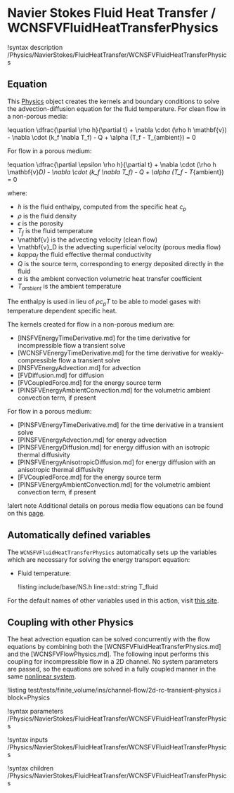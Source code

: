 # Navier Stokes Fluid Heat Transfer / WCNSFVFluidHeatTransferPhysics

!syntax description /Physics/NavierStokes/FluidHeatTransfer/WCNSFVFluidHeatTransferPhysics

## Equation

This [Physics](Physics/index.md) object creates the kernels and boundary conditions to solve the advection-diffusion
equation for the fluid temperature.
For clean flow in a non-porous media:

!equation
\dfrac{\partial \rho h}{\partial t} + \nabla \cdot (\rho h \mathbf{v}) - \nabla \cdot (k_f \nabla T_f) - Q + \alpha (T_f - T_{ambient}) = 0

For flow in a porous medium:

!equation
\dfrac{\partial \epsilon \rho h}{\partial t} + \nabla \cdot (\rho h \mathbf{v}_D) - \nabla \cdot (k_f \nabla T_f) - Q + \alpha (T_f - T_{ambient}) = 0

where:

- $h$ is the fluid enthalpy, computed from the specific heat $c_p$
- $\rho$ is the fluid density
- $\epsilon$ is the porosity
- $T_f$ is the fluid temperature
- \mathbf{v} is the advecting velocity (clean flow)
- \mathbf{v}_D is the advecting superficial velocity (porous media flow)
- $kappa_f$ the fluid effective thermal conductivity
- $Q$ is the source term, corresponding to energy deposited directly in the fluid
- $\alpha$ is the ambient convection volumetric heat transfer coefficient
- $T_{ambient}$ is the ambient temperature

The enthalpy is used in lieu of $\rho c_p T$ to be able to model gases with temperature dependent
specific heat.

The kernels created for flow in a non-porous medium are:

- [INSFVEnergyTimeDerivative.md] for the time derivative for incompressible flow a transient solve
- [WCNSFVEnergyTimeDerivative.md] for the time derivative for weakly-compressible flow a transient solve
- [INSFVEnergyAdvection.md] for advection
- [FVDiffusion.md] for diffusion
- [FVCoupledForce.md] for the energy source term
- [PINSFVEnergyAmbientConvection.md] for the volumetric ambient convection term, if present

For flow in a porous medium:

- [PINSFVEnergyTimeDerivative.md] for the time derivative in a transient solve
- [PINSFVEnergyAdvection.md] for energy advection
- [PINSFVEnergyDiffusion.md] for energy diffusion with an isotropic thermal diffusivity
- [PINSFVEnergyAnisotropicDiffusion.md] for energy diffusion with an anisotropic thermal diffusivity
- [FVCoupledForce.md] for the energy source term
- [PINSFVEnergyAmbientConvection.md] for the volumetric ambient convection term, if present

!alert note
Additional details on porous media flow equations can be found on this [page](navier_stokes/pinsfv.md).

## Automatically defined variables

The `WCNSFVFluidHeatTransferPhysics` automatically sets up the variables which are
necessary for solving the energy transport equation:

- Fluid temperature:

  !listing include/base/NS.h line=std::string T_fluid

For the default names of other variables used in this action, visit [this site](include/base/NS.h).


## Coupling with other Physics

The heat advection equation can be solved concurrently with the flow equations by combining both the [WCNSFVFluidHeatTransferPhysics.md]
and the [WCNSFVFlowPhysics.md].
The following input performs this coupling for incompressible flow in a 2D channel.
No system parameters are passed, so the equations are solved in a fully coupled manner in the same [nonlinear system](systems/NonlinearSystem.md).

!listing test/tests/finite_volume/ins/channel-flow/2d-rc-transient-physics.i block=Physics

!syntax parameters /Physics/NavierStokes/FluidHeatTransfer/WCNSFVFluidHeatTransferPhysics

!syntax inputs /Physics/NavierStokes/FluidHeatTransfer/WCNSFVFluidHeatTransferPhysics

!syntax children /Physics/NavierStokes/FluidHeatTransfer/WCNSFVFluidHeatTransferPhysics
